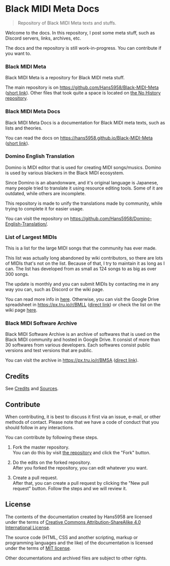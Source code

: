 <h1>Black MIDI Meta Docs</h1>

> Repository of Black MIDI Meta texts and stuffs.

Welcome to the docs. In this repository, I post some meta stuff, such as Discord servers, links, archives, etc.

The docs and the repository is still work-in-progress. You can contribute if you want to.

### Black MIDI Meta

Black MIDI Meta is a repository for Black MIDI meta stuff.

The main repository is on <https://github.com/Hans5958/Black-MIDI-Meta> ([short link](https://px.tru.io/BMMeta)). Other files that took quite a space is located on [the No History repository](https://github.com/Hans5958/Black-MIDI-Meta-No-History/).

### Black MIDI Meta Docs

Black MIDI Meta Docs is a documentation for Black MIDI meta texts, such as lists and theories.

You can read the docs on <https://hans5958.github.io/Black-MIDI-Meta> ([short link](https://px.tru.io/BMMetaDocs)).

### Domino English Translation

Domino is MIDI editor that is used for creating MIDI songs/musics. Domino is used by various blackers in the Black MIDI ecosystem.

Since Domino is an abandonware, and it's original language is Japanese, many people tried to translate it using resource editing tools. Some of it are outdated, while others are incomplete.

This repository is made to unify the translations made by community, while trying to complete it for easier usage.

You can visit the repository on <https://github.com/Hans5958/Domino-English-Translation/>.

### List of Largest MIDIs

This is a list for the large MIDI songs that the community has ever made.

This list was actually long abandoned by wiki contributors, so there are lots of MIDIs that's not on the list. Because of that, I try to maintain it as long as I can. The list has developed from as small as 124 songs to as big as over 300 songs.

The update is monthly and you can submit MIDIs by contacting me in any way you can, such as Discord or the wiki page.

You can read more info in [here](large-list). Otherwise, you can visit the Google Drive spreadsheet in <https://px.tru.io/r/BMLL> ([direct link](https://docs.google.com/spreadsheets/u/1/d/1sldrGkhU41FakmdFfUL3Z1GMT2LOQzx81yy4D_ZLxKk/edit?usp=sharing)) or check the list on the wiki page [here](https://officialblackmidi.fandom.com/wiki/List_of_Largest_MIDIs).

### Black MIDI Software Archive

Black MIDI Software Archive is an archive of softwares that is used on the Black MIDI community and hosted in Google Drive. It consist of more than 30 softwares from various developers. Each softwares consist public versions and test versions that are public.

You can visit the archive in <https://px.tru.io/r/BMSA> ([direct link](https://drive.google.com/drive/folders/1K3DytP7EXvFBuYV3CQQQ7BYRuY3iESaC?usp=sharing)).

## Credits

See [Credits](https://github.com/Hans5958/Black-MIDI-Meta/blob/master/CREDITS.md) and [Sources](https://github.com/Hans5958/Black-MIDI-Meta/blob/master/SOURCES.md).

## Contribute

When contributing, it is best to discuss it first via an issue, e-mail, or other methods of contact. Please note that we have a code of conduct that you should follow in any interactions.

You can contribute by following these steps.

1. Fork the master repository.  
You can do this by visit [the repository](https://github.com/Hans5958/Black-MIDI-Meta/) and click the "Fork" button.

2. Do the edits on the forked repository.  
After you forked the repository, you can edit whatever you want.

3. Create a pull request.  
After that, you can create a pull request by clicking the "New pull request" button. Follow the steps and we will review it.

## License

The contents of the documentation created by Hans5958 are licensed under the terms of [Creative Commons Attribution-ShareAlike 4.0 International License](http://creativecommons.org/licenses/by-sa/4.0/).

The source code (HTML, CSS and another scripting, markup or programming languages and the like) of the documentation is licensed under the terms of [MIT license](https://opensource.org/licenses/MIT).

Other documentations and archived files are subject to other rights.